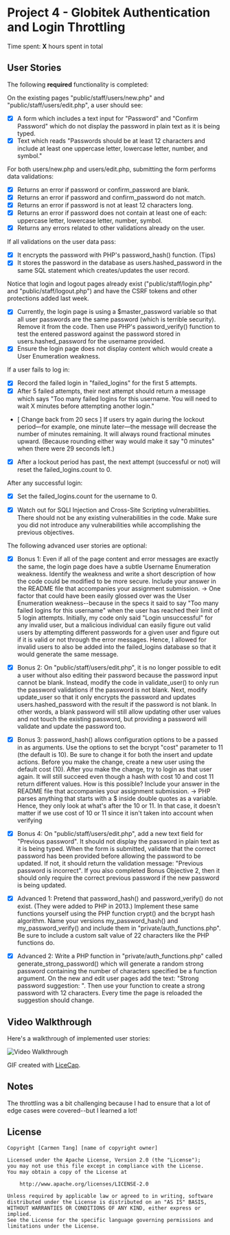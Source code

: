 # Project 4 - Globitek Authentication and Login Throttling

Time spent: **X** hours spent in total

## User Stories

The following **required** functionality is completed:

On the existing pages "public/staff/users/new.php" and "public/staff/users/edit.php", a user should see:
- [x] A form which includes a text input for "Password" and "Confirm Password" which do not display the password in plain text as it is being typed.
- [x] Text which reads "Passwords should be at least 12 characters and include at least one uppercase letter, lowercase letter, number, and symbol."

For both users/new.php and users/edit.php, submitting the form performs data validations:
- [x] Returns an error if password or confirm_password are blank.
- [x] Returns an error if password and confirm_password do not match.
- [x] Returns an error if password is not at least 12 characters long.
- [x] Returns an error if password does not contain at least one of each: uppercase letter, lowercase letter, number, symbol.
- [x] Returns any errors related to other validations already on the user.

If all validations on the user data pass:
- [x] It encrypts the password with PHP's password_hash() function. (Tips)
- [x] It stores the password in the database as users.hashed_password in the same SQL statement which creates/updates the user record.

Notice that login and logout pages already exist ("public/staff/login.php" and "public/staff/logout.php") and have the CSRF tokens and other protections added last week.
- [x] Currently, the login page is using a $master_password variable so that all user passwords are the same password (which is terrible security). Remove it from the code. Then use PHP's password_verify() function to test the entered password against the password stored in users.hashed_password for the username provided.
- [x] Ensure the login page does not display content which would create a User Enumeration weakness.

If a user fails to log in:
- [x] Record the failed login in "failed_logins" for the first 5 attempts.
- [x] After 5 failed attempts, their next attempt should return a message which says "Too many failed logins for this username. You will need to wait X minutes before attempting another login."
- [ Change back from 20 secs ] If users try again during the lockout period—for example, one minute later—the message will decrease the number of minutes remaining. It will always round fractional minutes upward. (Because rounding either way would make it say "0 minutes" when there were 29 seconds left.)
- [x] After a lockout period has past, the next attempt (successful or not) will reset the failed_logins.count to 0.

After any successful login:
- [x] Set the failed_logins.count for the username to 0.

- [x] Watch out for SQLI Injection and Cross-Site Scripting vulnerabilities. There should not be any existing vulnerabilities in the code. Make sure you did not introduce any vulnerabilities while accomplishing the previous objectives.


The following advanced user stories are optional:

- [x] Bonus 1: Even if all of the page content and error messages are exactly the same, the login page does have a subtle Username Enumeration weakness. Identify the weakness and write a short description of how the code could be modified to be more secure. Include your answer in the README file that accompanies your assignment submission.
-> One factor that could have been easily glossed over was the User Enumeration weakness--because in the specs
it said to say "Too many failed logins for this username" when the user has reached their limit of 5 login
attempts. Initially, my code only said "Login unsuccessful" for any invalid user, but a malicious individual
can easily figure out valid users by attempting different passwords for a given user and figure out if it is
valid or not through the error messages. Hence, I allowed for invalid users to also be added into the failed_logins
database so that it would generate the same message.
- [x] Bonus 2: On "public/staff/users/edit.php", it is no longer possible to edit a user without also editing their password because the password input cannot be blank. Instead, modify the code in validate_user() to only run the password validations if the password is not blank. Next, modify update_user so that it only encrypts the password and updates users.hashed_password with the result if the password is not blank. In other words, a blank password will still allow updating other user values and not touch the existing password, but providing a password will validate and update the password too.
- [x] Bonus 3: password_hash() allows configuration options to be a passed in as arguments. Use the options to set the bcrypt "cost" parameter to 11 (the default is 10). Be sure to change it for both the insert and update actions. Before you make the change, create a new user using the default cost (10). After you make the change, try to login as that user again. It will still succeed even though a hash with cost 10 and cost 11 return different values. How is this possible? Include your answer in the README file that accompanies your assignment submission.
-> PHP parses anything that starts with a $ inside double quotes as a variable. Hence, they only look at what's after the $10$ or $11$. In that case, it doesn't matter if we use cost of 10 or 11 since it isn't taken into account when verifying
- [x] Bonus 4: On "public/staff/users/edit.php", add a new text field for "Previous password". It should not display the password in plain text as it is being typed. When the form is submitted, validate that the correct password has been provided before allowing the password to be updated. If not, it should return the validation message: "Previous password is incorrect". If you also completed Bonus Objective 2, then it should only require the correct previous password if the new password is being updated.
- [x] Advanced 1: Pretend that password_hash() and password_verify() do not exist. (They were added to PHP in 2013.) Implement these same functions yourself using the PHP function crypt() and the bcrypt hash algorithm. Name your versions my_password_hash() and my_password_verify() and include them in "private/auth_functions.php". Be sure to include a custom salt value of 22 characters like the PHP functions do.
- [x] Advanced 2: Write a PHP function in "private/auth_functions.php" called generate_strong_password() which will generate a random strong password containing the number of characters specified be a function argument. On the new and edit user pages add the text: "Strong password suggestion: ". Then use your function to create a strong password with 12 characters. Every time the page is reloaded the suggestion should change.


## Video Walkthrough


Here's a walkthrough of implemented user stories:

<img src='http://imgur.com/gpjjk71' title='Video Walkthrough' width='' alt='Video Walkthrough' />

GIF created with [LiceCap](http://www.cockos.com/licecap/).

## Notes

The throttling was a bit challenging because I had to ensure that a lot of edge cases were covered--but I learned a lot!

## License

    Copyright [Carmen Tang] [name of copyright owner]

    Licensed under the Apache License, Version 2.0 (the "License");
    you may not use this file except in compliance with the License.
    You may obtain a copy of the License at

        http://www.apache.org/licenses/LICENSE-2.0

    Unless required by applicable law or agreed to in writing, software
    distributed under the License is distributed on an "AS IS" BASIS,
    WITHOUT WARRANTIES OR CONDITIONS OF ANY KIND, either express or implied.
    See the License for the specific language governing permissions and
    limitations under the License.
